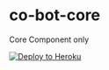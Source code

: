 # co-bot-core
Core Component only

[![Deploy to Heroku](https://www.herokucdn.com/deploy/button.svg)](https://heroku.com/deploy)
